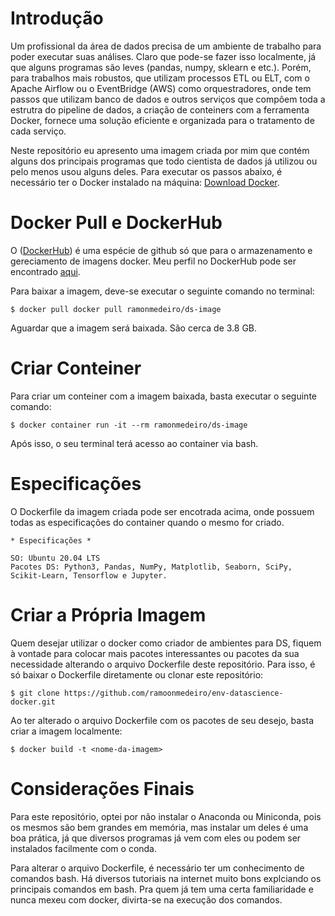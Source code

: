 # Introdução

Um profissional da área de dados precisa de um ambiente de trabalho para poder executar suas análises. Claro que pode-se fazer isso localmente, já que alguns programas são leves (pandas, numpy, sklearn e etc.). Porém, para trabalhos mais robustos, que utilizam processos ETL ou ELT, com o Apache Airflow ou o EventBridge (AWS) como orquestradores, onde tem passos que utilizam banco de dados e outros serviços que compôem toda a estrutra do pipeline de dados, a criação de conteiners com a ferramenta Docker, fornece uma solução eficiente e organizada para o tratamento de cada serviço. 

Neste repositório eu apresento uma imagem criada por mim que contém alguns dos principais programas que todo cientista de dados já utilizou ou pelo menos usou alguns deles. Para executar os passos abaixo, é necessário ter o Docker instalado na máquina: <a href="https://www.docker.com/products/docker-desktop/">Download Docker</a>.

# Docker Pull e DockerHub

O (<a href="https://hub.docker.com/">DockerHub</a>) é uma espécie de github só que para o armazenamento e gereciamento de imagens docker. Meu perfil no DockerHub pode ser encontrado <a href="https://hub.docker.com/u/ramonmedeiro">aqui</a>. 

Para baixar a imagem, deve-se executar o seguinte comando no terminal:

```
$ docker pull docker pull ramonmedeiro/ds-image
```

Aguardar que a imagem será baixada. São cerca de 3.8 GB.

# Criar Conteiner

Para criar um conteiner com a imagem baixada, basta executar o seguinte comando:

```
$ docker container run -it --rm ramonmedeiro/ds-image
```
Após isso, o seu terminal terá acesso ao container via bash.

# Especificações

O Dockerfile da imagem criada pode ser encotrada acima, onde possuem todas as especificações do container quando o mesmo for criado.

```
* Especificações *

SO: Ubuntu 20.04 LTS
Pacotes DS: Python3, Pandas, NumPy, Matplotlib, Seaborn, SciPy, Scikit-Learn, Tensorflow e Jupyter.
```

# Criar a Própria Imagem

Quem desejar utilizar o docker como criador de ambientes para DS, fiquem à vontade para colocar mais pacotes interessantes ou pacotes da sua necessidade alterando o arquivo Dockerfile deste repositório. Para isso, é só baixar o Dockerfile diretamente ou clonar este repositório:

```
$ git clone https://github.com/ramoonmedeiro/env-datascience-docker.git
```

Ao ter alterado o arquivo Dockerfile com os pacotes de seu desejo, basta criar a imagem localmente:

```
$ docker build -t <nome-da-imagem>
```

# Considerações Finais

Para este repositório, optei por não instalar o Anaconda ou Miniconda, pois os mesmos são bem grandes em memória, mas instalar um deles é uma boa prática, já que diversos programas já vem com eles ou podem ser instalados facilmente com o conda.

Para alterar o arquivo Dockerfile, é necessário ter um conhecimento de comandos bash. Há diversos tutoriais na internet muito bons explciando os principais comandos em bash. Pra quem já tem uma certa familiaridade e nunca mexeu com docker, divirta-se na execução dos comandos.
